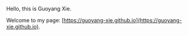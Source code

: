 Hello, this is Guoyang Xie.

Welcome to my page: [https://guoyang-xie.github.io](https://guoyang-xie.github.io).
